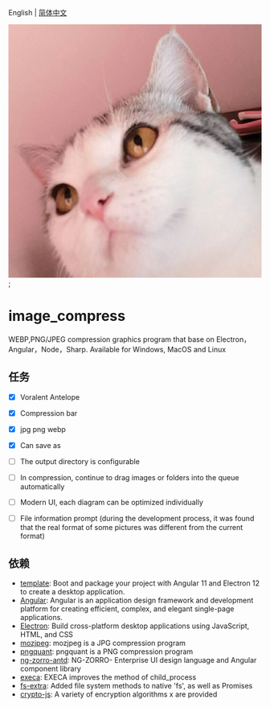 English | [简体中文](README-zh_CN.md)

![favicon.512x512](./favicon.512x512.png);

# image_compress

WEBP,PNG/JPEG compression graphics program that base on Electron，Angular，Node，Sharp. Available for Windows, MacOS and Linux



## 任务
- [x] Voralent Antelope 
- [x] Compression bar
- [x] jpg png webp
- [x] Can save as
- [ ] The output directory is configurable
- [ ] In compression, continue to drag images or folders into the queue automatically
- [ ] Modern UI, each diagram can be optimized individually

- [ ] File information prompt (during the development process, it was found that the real format of some pictures was different from the current format)


## 依赖

- [template](https://github.com/maximegris/angular-electron): Boot and package your project with Angular 11 and Electron 12 to create a desktop application.
- [Angular](https://angular.cn/): Angular is an application design framework and development platform for creating efficient, complex, and elegant single-page applications.
- [Electron](https://www.electronjs.org/): Build cross-platform desktop applications using JavaScript, HTML, and CSS
- [mozjpeg](https://github.com/mozilla/mozjpeg): mozjpeg is a JPG compression program
- [pngquant](https://github.com/kornelski/pngquant): pngquant is a PNG compression program
- [ng-zorro-antd](https://ng.ant.design/docs/introduce/zh): NG-ZORRO- Enterprise UI design language and Angular component library
- [execa](https://github.com/sindresorhus/execa): EXECA improves the method of child_process
- [fs-extra](https://github.com/jprichardson/node-fs-extra): Added file system methods to native 'fs', as well as Promises
- [crypto-js](https://github.com/brix/crypto-js): A variety of encryption algorithms x are provided

